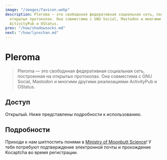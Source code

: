 ```yaml
---
image: "/images/favicon.webp"
description: Pleroma — это свободнная федеративная социальная сеть, построенная на
  открытых протоколах. Она совместима с GNU Social, Mastodon и многими другими реализациями
  ActivityPub и OStatus.
prev: "/how/shadowsocks.md"
next: "/how/lynxchan.md"
---
```


# Pleroma

> Pleroma — это свободнная федеративная социальная сеть, построенная на открытых протоколах. Она совместима с GNU Social, Mastodon и многими другими реализациями ActivityPub и OStatus.

## Доступ

Открытый. Ниже представлены подробности к использованию.

## Подробности

Приходи к нам шитпостить понями в [Ministry of Moonbutt Science](https://ministry.moonbutt.Science)! У тебя потребуют подтверждение электронной почты и прохождение Kocaptcha во время регистрации.
